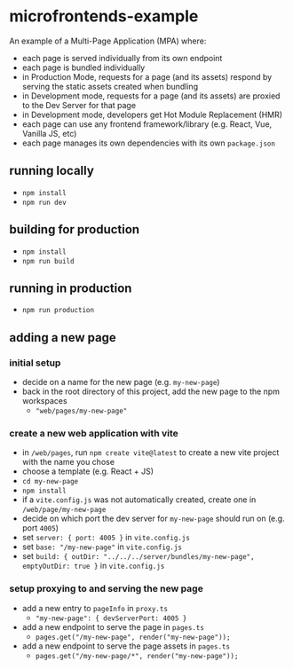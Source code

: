 # microfrontends-example

An example of a Multi-Page Application (MPA) where:

- each page is served individually from its own endpoint
- each page is bundled individually
- in Production Mode, requests for a page (and its assets) respond by serving the static assets created when bundling
- in Development mode, requests for a page (and its assets) are proxied to the Dev Server for that page
- in Development mode, developers get Hot Module Replacement (HMR)
- each page can use any frontend framework/library (e.g. React, Vue, Vanilla JS, etc)
- each page manages its own dependencies with its own `package.json`

## running locally

- `npm install`
- `npm run dev`

## building for production

- `npm install`
- `npm run build`

## running in production

- `npm run production`

## adding a new page

### initial setup

- decide on a name for the new page (e.g. `my-new-page`)
- back in the root directory of this project, add the new page to the npm workspaces
  - `"web/pages/my-new-page"`

### create a new web application with vite

- in `/web/pages`, run `npm create vite@latest` to create a new vite project with the name you chose
- choose a template (e.g. React + JS)
- `cd my-new-page`
- `npm install`
- if a `vite.config.js` was not automatically created, create one in `/web/page/my-new-page`
- decide on which port the dev server for `my-new-page` should run on (e.g. port `4005`)
- set `server: { port: 4005 }` in `vite.config.js`
- set `base: "/my-new-page"` in `vite.config.js`
- set `build: { outDir: "../../../server/bundles/my-new-page", emptyOutDir: true }` in `vite.config.js`

### setup proxying to and serving the new page

- add a new entry to `pageInfo` in `proxy.ts`
  - `"my-new-page": { devServerPort: 4005 }`
- add a new endpoint to serve the page in `pages.ts`
  - `pages.get("/my-new-page", render("my-new-page"));`
- add a new endpoint to serve the page assets in `pages.ts`
  - `pages.get("/my-new-page/*", render("my-new-page"));`
